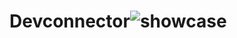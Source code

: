# Devconnector![showcase](https://user-images.githubusercontent.com/61892955/208253885-bef11237-3090-4db6-bf6b-84ac2241151d.jpg)

